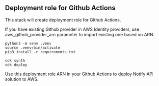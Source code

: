 ## Deployment role for Github Actions

This stack will create deployment role for Github Actions.

If you have existing Github provider in AWS Identity providers, use aws_github_provider_arn parameter to import existing one based on ARN.

```
python3 -m venv .venv
source .venv/bin/activate
pip3 install -r requirements.txt

cdk synth
cdk deploy
```

Use this deployment role ARN in your Github Actions to deploy Notify API solution to AWS.